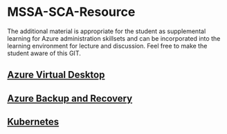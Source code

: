 # MSSA-SCA-Resource
The additional material is appropriate for the student as supplemental learning for Azure administration skillsets and can be incorporated into the learning environment for lecture and discussion.
Feel free to make the student aware of this GIT.
## [Azure Virtual Desktop](/docs/AzureVirtualDesktop.md)
## [Azure Backup and Recovery](/docs/AzureBackupandRecovery.md)
## [Kubernetes](/docs/Kubernetes.md)
